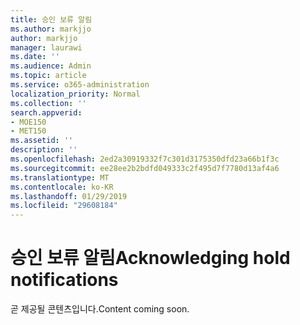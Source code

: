 ```yaml
---
title: 승인 보류 알림
ms.author: markjjo
author: markjjo
manager: laurawi
ms.date: ''
ms.audience: Admin
ms.topic: article
ms.service: o365-administration
localization_priority: Normal
ms.collection: ''
search.appverid:
- MOE150
- MET150
ms.assetid: ''
description: ''
ms.openlocfilehash: 2ed2a30919332f7c301d3175350dfd23a66b1f3c
ms.sourcegitcommit: ee28ee2b2bdfd049333c2f495d7f7780d13af4a6
ms.translationtype: MT
ms.contentlocale: ko-KR
ms.lasthandoff: 01/29/2019
ms.locfileid: "29608184"
---
```

# <a name="acknowledging-hold-notifications"></a><span data-ttu-id="31ed3-102">승인 보류 알림</span><span class="sxs-lookup"><span data-stu-id="31ed3-102">Acknowledging hold notifications</span></span> 

<span data-ttu-id="31ed3-103">곧 제공될 콘텐츠입니다.</span><span class="sxs-lookup"><span data-stu-id="31ed3-103">Content coming soon.</span></span>